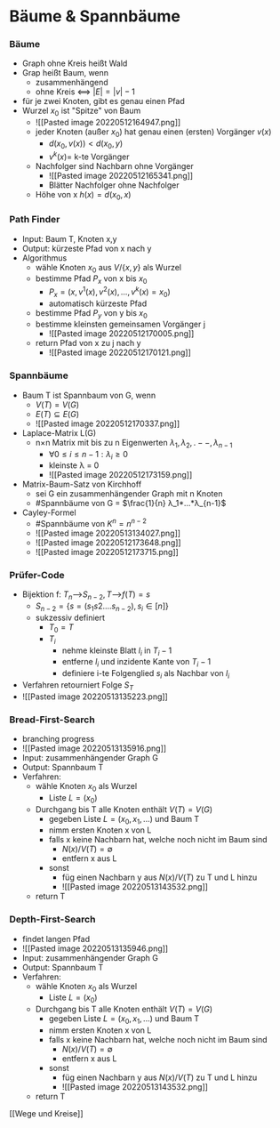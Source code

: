 # Bäume & Spannbäume
### Bäume
+ Graph ohne Kreis heißt Wald
+ Grap heißt Baum, wenn
	+ zusammenhängend
	+ ohne Kreis <==> $|E|=|v|-1$
+ für je zwei Knoten, gibt es genau einen Pfad
+ Wurzel $x_0$ ist "Spitze" von Baum
	+ ![[Pasted image 20220512164947.png]]
	+ jeder Knoten (außer $x_0$) hat genau einen (ersten) Vorgänger $v(x)$
		+ $d(x_0,v(x))<d(x_0,y)$
		+ $v^{k}(x)=$ k-te Vorgänger 
	+ Nachfolger sind Nachbarn ohne Vorgänger
		+ ![[Pasted image 20220512165341.png]]
		+ Blätter Nachfolger ohne Nachfolger
	+ Höhe von x $h(x)=d(x_0,x)$

### Path Finder
+ Input: Baum T, Knoten x,y
+ Output: kürzeste Pfad von x nach y
+ Algorithmus
	+ wähle Knoten $x_0$ aus $V/\{x,y\}$ als Wurzel
	+ bestimme Pfad  $P_x$ von x bis $x_0$
		+ $P_x=(x,v^{1}(x),v^{2}(x),...,v^{k}(x)=x_0)$
		+ automatisch kürzeste Pfad
	+ bestimme Pfad $P_y$ von y bis $x_0$
	+ bestimme kleinsten gemeinsamen Vorgänger j
		+ ![[Pasted image 20220512170005.png]]
	+ return Pfad von x zu j nach y
		+ ![[Pasted image 20220512170121.png]]

### Spannbäume
+ Baum T ist Spannbaum von G, wenn
	+ $V(T)=V(G)$
	+ $E(T)⊆E(G)$
	+ ![[Pasted image 20220512170337.png]]
+ Laplace-Matrix L(G)
	+ n×n Matrix mit bis zu n Eigenwerten $λ_1,λ_2,.--,λ_{n-1}$
		+ $∀0≤i≤n-1: λ_i≥0$
		+ kleinste λ = 0
		+ ![[Pasted image 20220512173159.png]]
+ Matrix-Baum-Satz von Kirchhoff
	+ sei G ein zusammenhängender Graph mit n Knoten
	+ \#Spannbäume von G = $\frac{1}{n} λ_1*...*λ_{n-1}$
+ Cayley-Formel
	+ \#Spannbäume von $K^n=n^{n-2}$
	+ ![[Pasted image 20220513134027.png]]
	+ ![[Pasted image 20220512173648.png]]
	+ ![[Pasted image 20220512173715.png]]

### Prüfer-Code
+ Bijektion f: $T_n$-->$S_{n-2}, T$-->$f(T)=s$
	+ $S_{n-2}=\{s=(s_1s2....s_{n-2}),s_i∈[n]\}$
	+ sukzessiv definiert
		+ $T_0=T$
		+ $T_i$
			+ nehme kleinste Blatt $l_i$ in $T_i-1$
			+ entferne $l_i$  und inzidente Kante von $T_i-1$
			+ definiere i-te Folgenglied $s_i$ als Nachbar von $l_i$
+ Verfahren retourniert Folge $S_T$
+ ![[Pasted image 20220513135223.png]]

###  Bread-First-Search
+ branching progress
+ ![[Pasted image 20220513135916.png]]
+ Input: zusammenhängender Graph G
+ Output: Spannbaum T
+ Verfahren:
	+ wähle Knoten $x_0$ als Wurzel
		+ Liste $L=(x_0)$
	+ Durchgang bis T alle Knoten enthält $V(T)=V(G)$
		+ gegeben Liste $L=(x_0,x_1,...)$ und Baum T
		+ nimm ersten Knoten x von L
		+ falls x keine Nachbarn hat, welche noch nicht im Baum sind
			+ $N(x)/V(T)=∅$
			+ entfern x aus L
		+ sonst
			+ füg einen Nachbarn y aus $N(x)/V(T)$ zu T und L hinzu
			+ ![[Pasted image 20220513143532.png]]
	+ return T


### Depth-First-Search
+ findet langen Pfad
+ ![[Pasted image 20220513135946.png]]
+ Input: zusammenhängender Graph G
+ Output: Spannbaum T
+ Verfahren:
	+ wähle Knoten $x_0$ als Wurzel
		+ Liste $L=(x_0)$
	+ Durchgang bis T alle Knoten enthält $V(T)=V(G)$
		+ gegeben Liste $L=(x_0,x_1,...)$ und Baum T
		+ nimm ersten Knoten x von L
		+ falls x keine Nachbarn hat, welche noch nicht im Baum sind
			+ $N(x)/V(T)=∅$
			+ entfern x aus L
		+ sonst
			+ füg einen Nachbarn y aus $N(x)/V(T)$ zu T und L hinzu
			+ ![[Pasted image 20220513143532.png]]
	+ return T


[[Wege und Kreise]]